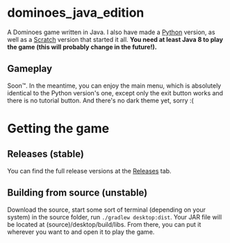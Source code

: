 # dominoes_java_edition
A Dominoes game written in Java. I also have made a [Python](https://github.com/thewinnt/dominoes_python_edition) version, as well as a [Scratch](https://scratch.mit.edu/projects/288062011) version that started it all.
**You need at least Java 8 to play the game (this will probably change in the future!).**

## Gameplay
Soon™. In the meantime, you can enjoy the main menu, which is absolutely identical to the Python version's one, except only the exit button works and there is no tutorial button. And there's no dark theme yet, sorry :(

# Getting the game
## Releases (stable)
You can find the full release versions at the [Releases](https://github.com/thewinnt/dominoes_java_edition/releases) tab.

## Building from source (unstable)
Download the source, start some sort of terminal (depending on your system) in the source folder, run `./gradlew desktop:dist`. Your JAR file will be located at (source)/desktop/build/libs. From there, you can put it wherever you want to and open it to play the game.